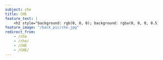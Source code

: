 ```yaml
---
subject: che
title: CHE
feature_text: |
    <h2 style="background: rgb(0, 0, 0); background: rgba(0, 0, 0, 0.5); color: #f1f1f1; padding: 10px;">CHE</h2>
feature_image: "/back_pic/che.jpg"
redirect_from:
    - /che
    - /che/
    - /CHE
    - /CHE/
---
```

